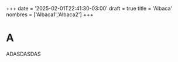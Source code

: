 +++
date = '2025-02-01T22:41:30-03:00'
draft = true
title = 'Albaca'
nombres = ['Albaca1','Albaca2']
+++

# A

ADASDASDAS